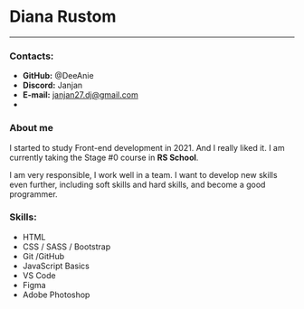 # Diana Rustom
----------
### Contacts:
- **GitHub:** @DeeAnie
- **Discord:** Janjan
- **E-mail:** janjan27.dj@gmail.com
- 
### About me
I started to study Front-end development in 2021. And I really liked it. I am currently taking the Stage #0 course in **RS School**. 


I am very responsible, I work well in a team. I want to develop new skills even further, including soft skills and hard skills, and become a good programmer.


### Skills:
* HTML
* CSS / SASS / Bootstrap
* Git /GitHub
* JavaScript Basics
* VS Code
* Figma
* Adobe Photoshop
